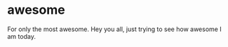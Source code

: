 awesome
=======

For only the most awesome.
Hey you all, just trying to see how awesome I am today.
